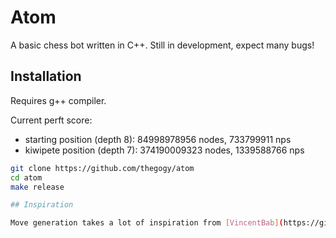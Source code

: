 # Atom

A basic chess bot written in C++. Still in development, expect many bugs!

## Installation

Requires g++ compiler.

Current perft score:
- starting position (depth 8): 84998978956 nodes, 733799911 nps
- kiwipete position (depth 7): 374190009323 nodes, 1339588766 nps

```bash
git clone https://github.com/thegogy/atom
cd atom
make release

## Inspiration

Move generation takes a lot of inspiration from [VincentBab](https://github.com/vincentbab)'s [Belette](https://github.com/vincentbab/Belette/), as well as [Daniel inführ](https://github.com/Gigantua)'s [Gigantua](https://www.codeproject.com/Articles/5313417/Worlds-fastest-Bitboard-Chess-Movegenerator).
